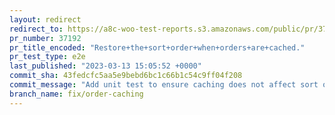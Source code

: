 ```yaml
---
layout: redirect
redirect_to: https://a8c-woo-test-reports.s3.amazonaws.com/public/pr/37192/e2e/index.html
pr_number: 37192
pr_title_encoded: "Restore+the+sort+order+when+orders+are+cached."
pr_test_type: e2e
last_published: "2023-03-13 15:05:52 +0000"
commit_sha: 43fedcfc5aa5e9bebd6bc1c66b1c54c9ff04f208
commit_message: "Add unit test to ensure caching does not affect sort order."
branch_name: fix/order-caching
---
```


